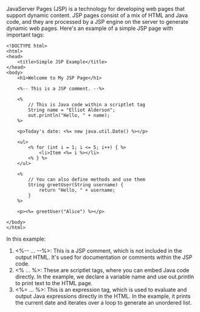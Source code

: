 JavaServer Pages (JSP) is a technology for developing web pages that support dynamic content. JSP pages consist of a mix of HTML and Java code, and they are processed by a JSP engine on the server to generate dynamic web pages.
Here's an example of a simple JSP page with important tags:
```
<!DOCTYPE html>
<html>
<head>
    <title>Simple JSP Example</title>
</head>
<body>
    <h1>Welcome to My JSP Page</h1>
    
    <%-- This is a JSP comment. --%>
    
    <%
        // This is Java code within a scriptlet tag
        String name = "Elliot Alderson";
        out.println("Hello, " + name);
    %>
    
    <p>Today's date: <%= new java.util.Date() %></p>
    
    <ul>
        <% for (int i = 1; i <= 5; i++) { %>
            <li>Item <%= i %></li>
        <% } %>
    </ul>
    
    <%
        // You can also define methods and use them
        String greetUser(String username) {
            return "Hello, " + username;
        }
    %>
    
    <p><%= greetUser("Alice") %></p>
    
</body>
</html>

```

In this example:
1. <%-- ... --%>: This is a JSP comment, which is not included in the output HTML. It's used for documentation or comments within the JSP code.
2. <% ... %>: These are scriptlet tags, where you can embed Java code directly. In the example, we declare a variable name and use out.println to print text to the HTML page.
3. <%= ... %>: This is an expression tag, which is used to evaluate and output Java expressions directly in the HTML. In the example, it prints the current date and iterates over a loop to generate an unordered list.
